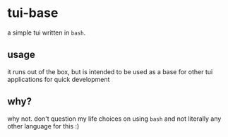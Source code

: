 # tui-base
a simple tui written in `bash`.

## usage
it runs out of the box, but is intended to be used as a base for other tui applications for quick development

## why?
why not. don't question my life choices on using `bash` and not literally any other language for this :)
                                       